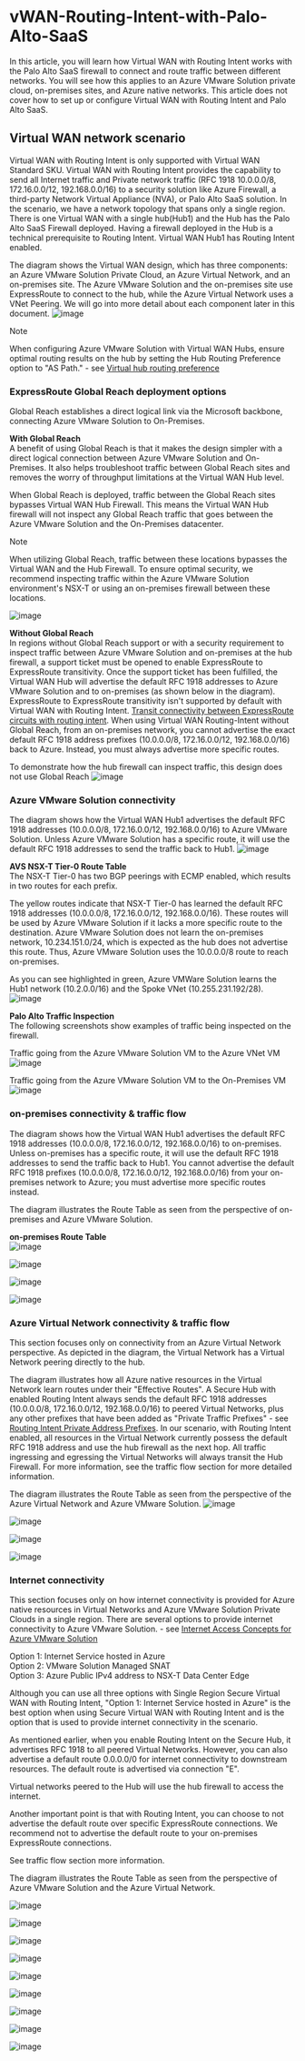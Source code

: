 # vWAN-Routing-Intent-with-Palo-Alto-SaaS

In this article, you will learn how Virtual WAN with Routing Intent works with the Palo Alto SaaS firewall to connect and route traffic between different networks. You will see how this applies to an Azure VMware Solution private cloud, on-premises sites, and Azure native networks. This article does not cover how to set up or configure Virtual WAN with Routing Intent and Palo Alto SaaS.

## Virtual WAN network scenario  
Virtual WAN with Routing Intent is only supported with Virtual WAN Standard SKU. Virtual WAN with Routing Intent provides the capability to send all Internet traffic and Private network traffic (RFC 1918 10.0.0.0/8, 172.16.0.0/12, 192.168.0.0/16) to a security solution like Azure Firewall, a third-party Network Virtual Appliance (NVA), or Palo Alto SaaS solution. In the scenario, we have a network topology that spans only a single region. There is one Virtual WAN with a single hub(Hub1) and the Hub has the Palo Alto SaaS Firewall deployed. Having a firewall deployed in the Hub is a technical prerequisite to Routing Intent. Virtual WAN Hub1 has Routing Intent enabled.    

The diagram shows the Virtual WAN design, which has three components: an Azure VMware Solution Private Cloud, an Azure Virtual Network, and an on-premises site. The Azure VMware Solution and the on-premises site use ExpressRoute to connect to the hub, while the Azure Virtual Network uses a VNet Peering. We will go into more detail about each component later in this document.
![image](https://github.com/jasonamedina/vWAN-Routing-Intent-with-Palo-Alto-SaaS/assets/97964083/03a0c0df-da7c-4394-9afc-4b7bf96434c4)


>[!NOTE]
>  When configuring Azure VMware Solution with Virtual WAN Hubs, ensure optimal routing results on the hub by setting the Hub Routing Preference option to "AS Path." - see [Virtual hub routing preference](https://learn.microsoft.com/azure/virtual-wan/about-virtual-hub-routing-preference)

### ExpressRoute Global Reach deployment options 

Global Reach establishes a direct logical link via the Microsoft backbone, connecting Azure VMware Solution to On-Premises. 

 **With Global Reach**  
A benefit of using Global Reach is that it makes the design simpler with a direct logical connection between Azure VMware Solution and On-Premises. It also helps troubleshoot traffic between Global Reach sites and removes the worry of throughput limitations at the Virtual WAN Hub level. 

When Global Reach is deployed, traffic between the Global Reach sites bypasses Virtual WAN Hub Firewall. This means the Virtual WAN Hub firewall will not inspect any Global Reach traffic that goes between the Azure VMware Solution and the On-Premises datacenter. 

> [!NOTE]
> When utilizing Global Reach, traffic between these locations bypasses the Virtual WAN and the Hub Firewall. To ensure optimal security, we recommend inspecting traffic within the Azure VMware Solution environment's NSX-T or using an on-premises firewall between these locations.
>
![image](https://github.com/jasonamedina/vWAN-Routing-Intent-with-Palo-Alto-SaaS/assets/97964083/a7add202-9c9d-48eb-a798-144f9655f421)

**Without Global Reach**  
In regions without Global Reach support or with a security requirement to inspect traffic between Azure VMware Solution and on-premises at the hub firewall, a support ticket must be opened to enable ExpressRoute to ExpressRoute transitivity. Once the support ticket has been fulfilled, the Virtual WAN Hub will advertise the default RFC 1918 addresses to Azure VMware Solution and to on-premises (as shown below in the diagram). ExpressRoute to ExpressRoute transitivity isn't supported by default with Virtual WAN with Routing Intent. [Transit connectivity between ExpressRoute circuits with routing intent](https://learn.microsoft.com/en-us/azure/virtual-wan/how-to-routing-policies#expressroute). When using Virtual WAN Routing-Intent without Global Reach, from an on-premises network, you cannot advertise the exact default RFC 1918 address prefixes (10.0.0.0/8, 172.16.0.0/12, 192.168.0.0/16) back to Azure. Instead, you must always advertise more specific routes.

To demonstrate how the hub firewall can inspect traffic, this design does not use Global Reach
![image](https://github.com/jasonamedina/vWAN-Routing-Intent-with-Palo-Alto-SaaS/assets/97964083/29c3ed30-a692-47d4-a687-e516e5921ae0)



### Azure VMware Solution connectivity 

The diagram shows how the Virtual WAN Hub1 advertises the default RFC 1918 addresses (10.0.0.0/8, 172.16.0.0/12, 192.168.0.0/16) to Azure VMware Solution. Unless Azure VMware Solution has a specific route, it will use the default RFC 1918 addresses to send the traffic back to Hub1.
![image](https://github.com/jasonamedina/vWAN-Routing-Intent-with-Palo-Alto-SaaS/assets/97964083/96d13428-bb4f-4b10-b437-064d09607791)

**AVS NSX-T Tier-0 Route Table**  
The NSX-T Tier-0 has two BGP peerings with ECMP enabled, which results in two routes for each prefix.

The yellow routes indicate that NSX-T Tier-0 has learned the default RFC 1918 addresses (10.0.0.0/8, 172.16.0.0/12, 192.168.0.0/16). These routes will be used by Azure VMware Solution if it lacks a more specific route to the destination. Azure VMware Solution does not learn the on-premises network, 10.234.151.0/24, which is expected as the hub does not advertise this route. Thus, Azure VMware Solution uses the 10.0.0.0/8 route to reach on-premises.

As you can see highlighted in green, Azure VMWare Solution learns the Hub1 network (10.2.0.0/16) and the Spoke VNet (10.255.231.192/28).  
![image](https://github.com/jasonamedina/vWAN-Routing-Intent-with-Palo-Alto-SaaS/assets/97964083/b9e59f9d-1117-4d5d-9c6c-da3abfbb9af1)

**Palo Alto Traffic Inspection**  
The following screenshots show examples of traffic being inspected on the firewall.

Traffic going from the Azure VMware Solution VM to the Azure VNet VM
![image](https://github.com/jasonamedina/vWAN-Routing-Intent-with-Palo-Alto-SaaS/assets/97964083/104f7036-a10e-4971-8b9b-34a8c51358d6)

Traffic going from the Azure VMware Solution VM to the On-Premises VM
![image](https://github.com/jasonamedina/vWAN-Routing-Intent-with-Palo-Alto-SaaS/assets/97964083/064eb6c0-928d-47f5-9149-93fd8a6bb656)








### on-premises connectivity & traffic flow

The diagram shows how the Virtual WAN Hub1 advertises the default RFC 1918 addresses (10.0.0.0/8, 172.16.0.0/12, 192.168.0.0/16) to on-premises. Unless on-premises has a specific route, it will use the default RFC 1918 addresses to send the traffic back to Hub1. You cannot advertise the default RFC 1918 prefixes (10.0.0.0/8, 172.16.0.0/12, 192.168.0.0/16) from your on-premises network to Azure; you must advertise more specific routes instead.

The diagram illustrates the Route Table as seen from the perspective of on-premises and Azure VMware Solution.

**on-premises Route Table**  
![image](https://github.com/jasonamedina/vWAN-Routing-Intent-with-Palo-Alto-SaaS/assets/97964083/9a8a63f4-4ebb-422d-bf45-20b685f24862)

![image](https://github.com/jasonamedina/vWAN-Routing-Intent-with-Palo-Alto-SaaS/assets/97964083/dc186f01-6792-4fa8-9ead-6fb4bfc3d2ff)

![image](https://github.com/jasonamedina/vWAN-Routing-Intent-with-Palo-Alto-SaaS/assets/97964083/0a6b25a5-143e-4250-81e2-ec5d88ecd014)

![image](https://github.com/jasonamedina/vWAN-Routing-Intent-with-Palo-Alto-SaaS/assets/97964083/69ddbd71-dd64-4aa7-8add-17b5e2d8d7f2)








### Azure Virtual Network connectivity & traffic flow

This section focuses only on connectivity from an Azure Virtual Network perspective. As depicted in the diagram, the Virtual Network has a Virtual Network peering directly to the hub.

The diagram illustrates how all Azure native resources in the Virtual Network learn routes under their "Effective Routes". A Secure Hub with enabled Routing Intent always sends the default RFC 1918 addresses (10.0.0.0/8, 172.16.0.0/12, 192.168.0.0/16) to peered Virtual Networks, plus any other prefixes that have been added as "Private Traffic Prefixes" - see [Routing Intent Private Address Prefixes](/azure/virtual-wan/how-to-routing-policies#azurefirewall). In our scenario, with Routing Intent enabled, all resources in the Virtual Network currently possess the default RFC 1918 address and use the hub firewall as the next hop. All traffic ingressing and egressing the Virtual Networks will always transit the Hub Firewall. For more information, see the traffic flow section for more detailed information.

The diagram illustrates the Route Table as seen from the perspective of the Azure Virtual Network and Azure VMware Solution. 
![image](https://github.com/jasonamedina/vWAN-Routing-Intent-with-Palo-Alto-SaaS/assets/97964083/d019ef47-a378-44df-99d2-46c7ebf2dcd0)

![image](https://github.com/jasonamedina/vWAN-Routing-Intent-with-Palo-Alto-SaaS/assets/97964083/65c5cd43-709b-41d5-834b-a34dbf00c5fc)

![image](https://github.com/jasonamedina/vWAN-Routing-Intent-with-Palo-Alto-SaaS/assets/97964083/e60d01e7-9203-45b8-bf68-46b99b1824ab)

![image](https://github.com/jasonamedina/vWAN-Routing-Intent-with-Palo-Alto-SaaS/assets/97964083/8cc8b0f3-0d98-4b56-95b9-a23f7b6b156d)



### Internet connectivity

This section focuses only on how internet connectivity is provided for Azure native resources in Virtual Networks and Azure VMware Solution Private Clouds in a single region. There are several options to provide internet connectivity to Azure VMware Solution. - see [Internet Access Concepts for Azure VMware Solution](/azure/azure-VMware/concepts-design-public-internet-access)

Option 1: Internet Service hosted in Azure  
Option 2: VMware Solution Managed SNAT  
Option 3: Azure Public IPv4 address to NSX-T Data Center Edge  

Although you can use all three options with Single Region Secure Virtual WAN with Routing Intent,  "Option 1: Internet Service hosted in Azure" is the best option when using Secure Virtual WAN with Routing Intent and is the option that is used to provide internet connectivity in the scenario.  

As mentioned earlier, when you enable Routing Intent on the Secure Hub, it advertises RFC 1918 to all peered Virtual Networks. However, you can also advertise a default route 0.0.0.0/0 for internet connectivity to downstream resources. The default route is advertised via connection "E".

Virtual networks peered to the Hub will use the hub firewall to access the internet.  
 
Another important point is that with Routing Intent, you can choose to not advertise the default route over specific ExpressRoute connections. We recommend not to advertise the default route to your on-premises ExpressRoute connections. 

See traffic flow section more information.

The diagram illustrates the Route Table as seen from the perspective of Azure VMware Solution and the Azure Virtual Network.

![image](https://github.com/jasonamedina/vWAN-Routing-Intent-with-Palo-Alto-SaaS/assets/97964083/1a1b9aba-ae1a-4653-bc86-64700d8b834a)

![image](https://github.com/jasonamedina/vWAN-Routing-Intent-with-Palo-Alto-SaaS/assets/97964083/eb69f1c8-70d2-42c9-bfb5-a23c262b40d2)

![image](https://github.com/jasonamedina/vWAN-Routing-Intent-with-Palo-Alto-SaaS/assets/97964083/7b46532a-256f-480b-b84e-4e3f5162dca7)

![image](https://github.com/jasonamedina/vWAN-Routing-Intent-with-Palo-Alto-SaaS/assets/97964083/7daddcf3-752f-4b8e-8ae5-54dd68aad879)

![image](https://github.com/jasonamedina/vWAN-Routing-Intent-with-Palo-Alto-SaaS/assets/97964083/cba68635-e783-4adc-8156-6c71324735a1)

![image](https://github.com/jasonamedina/vWAN-Routing-Intent-with-Palo-Alto-SaaS/assets/97964083/7fefba55-e4ff-4cdd-8098-a1923be6fa5e)

![image](https://github.com/jasonamedina/vWAN-Routing-Intent-with-Palo-Alto-SaaS/assets/97964083/395ca706-70d8-4571-aa64-2a8aa00a6537)

![image](https://github.com/jasonamedina/vWAN-Routing-Intent-with-Palo-Alto-SaaS/assets/97964083/d41113c3-e65a-460c-bffb-0d2063d1ae2e)

![image](https://github.com/jasonamedina/vWAN-Routing-Intent-with-Palo-Alto-SaaS/assets/97964083/de0e1555-0b24-4e26-98ce-38650df3b9ee)





